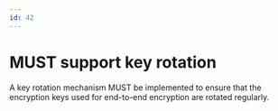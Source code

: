 ```yaml
---
id: 42
---
```


# MUST support key rotation

A key rotation mechanism MUST be implemented to ensure that the encryption keys used for end-to-end encryption are rotated regularly.